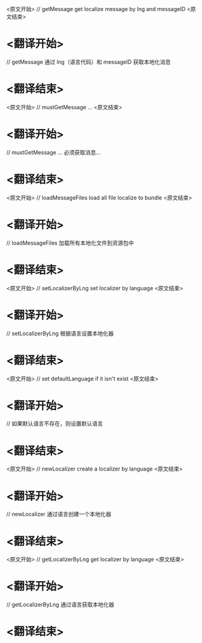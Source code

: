 
<原文开始>
// getMessage get localize message by lng and messageID
<原文结束>

# <翻译开始>
// getMessage 通过 lng（语言代码）和 messageID 获取本地化消息
# <翻译结束>


<原文开始>
// mustGetMessage ...
<原文结束>

# <翻译开始>
// mustGetMessage ... 必须获取消息...
# <翻译结束>


<原文开始>
// loadMessageFiles load all file localize to bundle
<原文结束>

# <翻译开始>
// loadMessageFiles 加载所有本地化文件到资源包中
# <翻译结束>


<原文开始>
// setLocalizerByLng set localizer by language
<原文结束>

# <翻译开始>
// setLocalizerByLng 根据语言设置本地化器
# <翻译结束>


<原文开始>
	// set defaultLanguage if it isn't exist
<原文结束>

# <翻译开始>
// 如果默认语言不存在，则设置默认语言
# <翻译结束>


<原文开始>
// newLocalizer create a localizer by language
<原文结束>

# <翻译开始>
// newLocalizer 通过语言创建一个本地化器
# <翻译结束>


<原文开始>
// getLocalizerByLng get localizer by language
<原文结束>

# <翻译开始>
// getLocalizerByLng 通过语言获取本地化器
# <翻译结束>

